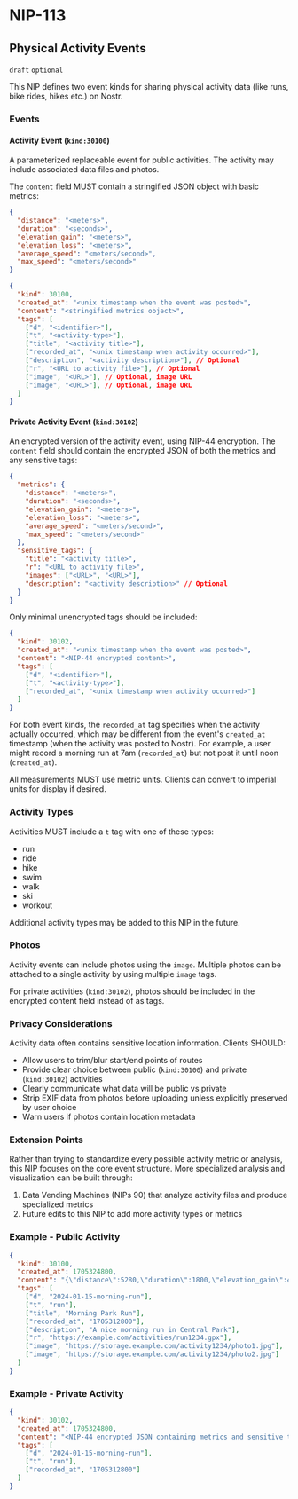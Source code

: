 # NIP-113
## Physical Activity Events
`draft` `optional`

This NIP defines two event kinds for sharing physical activity data (like runs, bike rides, hikes etc.) on Nostr.

### Events

#### Activity Event (`kind:30100`)
A parameterized replaceable event for public activities. The activity may include associated data files and photos.

The `content` field MUST contain a stringified JSON object with basic metrics:
```json
{
  "distance": "<meters>",
  "duration": "<seconds>", 
  "elevation_gain": "<meters>",
  "elevation_loss": "<meters>",
  "average_speed": "<meters/second>",
  "max_speed": "<meters/second>"
}
```

```json
{
  "kind": 30100,
  "created_at": "<unix timestamp when the event was posted>",
  "content": "<stringified metrics object>",
  "tags": [
    ["d", "<identifier>"],
    ["t", "<activity-type>"],
    ["title", "<activity title>"],
    ["recorded_at", "<unix timestamp when activity occurred>"],
    ["description", "<activity description>"], // Optional
    ["r", "<URL to activity file>"], // Optional
    ["image", "<URL>"], // Optional, image URL
    ["image", "<URL>"], // Optional, image URL
  ]
}
```

#### Private Activity Event (`kind:30102`) 
An encrypted version of the activity event, using NIP-44 encryption. The `content` field should contain the encrypted JSON of both the metrics and any sensitive tags:

```json
{
  "metrics": {
    "distance": "<meters>",
    "duration": "<seconds>",
    "elevation_gain": "<meters>",
    "elevation_loss": "<meters>",
    "average_speed": "<meters/second>",
    "max_speed": "<meters/second>"
  },
  "sensitive_tags": {
    "title": "<activity title>",
    "r": "<URL to activity file>",
    "images": ["<URL>", "<URL>"],
    "description": "<activity description>" // Optional
  }
}
```

Only minimal unencrypted tags should be included:
```json
{
  "kind": 30102,
  "created_at": "<unix timestamp when the event was posted>",
  "content": "<NIP-44 encrypted content>",
  "tags": [
    ["d", "<identifier>"],
    ["t", "<activity-type>"],
    ["recorded_at", "<unix timestamp when activity occurred>"]
  ]
}
```

For both event kinds, the `recorded_at` tag specifies when the activity actually occurred, which may be different from the event's `created_at` timestamp (when the activity was posted to Nostr). For example, a user might record a morning run at 7am (`recorded_at`) but not post it until noon (`created_at`).

All measurements MUST use metric units. Clients can convert to imperial units for display if desired.

### Activity Types
Activities MUST include a `t` tag with one of these types:
- run
- ride 
- hike
- swim
- walk
- ski
- workout

Additional activity types may be added to this NIP in the future.

### Photos
Activity events can include photos using the `image`. Multiple photos can be attached to a single activity by using multiple `image` tags.

For private activities (`kind:30102`), photos should be included in the encrypted content field instead of as tags.

### Privacy Considerations
Activity data often contains sensitive location information. Clients SHOULD:
- Allow users to trim/blur start/end points of routes
- Provide clear choice between public (`kind:30100`) and private (`kind:30102`) activities
- Clearly communicate what data will be public vs private
- Strip EXIF data from photos before uploading unless explicitly preserved by user choice
- Warn users if photos contain location metadata

### Extension Points
Rather than trying to standardize every possible activity metric or analysis, this NIP focuses on the core event structure. More specialized analysis and visualization can be built through:

1. Data Vending Machines (NIPs 90) that analyze activity files and produce specialized metrics
2. Future edits to this NIP to add more activity types or metrics

### Example - Public Activity
```json
{
  "kind": 30100,
  "created_at": 1705324800,
  "content": "{\"distance\":5280,\"duration\":1800,\"elevation_gain\":42,\"elevation_loss\":42,\"average_speed\":2.93,\"max_speed\":3.5}",
  "tags": [
    ["d", "2024-01-15-morning-run"],
    ["t", "run"], 
    ["title", "Morning Park Run"],
    ["recorded_at", "1705312800"],
    ["description", "A nice morning run in Central Park"],
    ["r", "https://example.com/activities/run1234.gpx"],
    ["image", "https://storage.example.com/activity1234/photo1.jpg"],
    ["image", "https://storage.example.com/activity1234/photo2.jpg"]
  ]
}
```

### Example - Private Activity
```json
{
  "kind": 30102,
  "created_at": 1705324800,
  "content": "<NIP-44 encrypted JSON containing metrics and sensitive tags>",
  "tags": [
    ["d", "2024-01-15-morning-run"],
    ["t", "run"],
    ["recorded_at", "1705312800"]
  ]
}
```